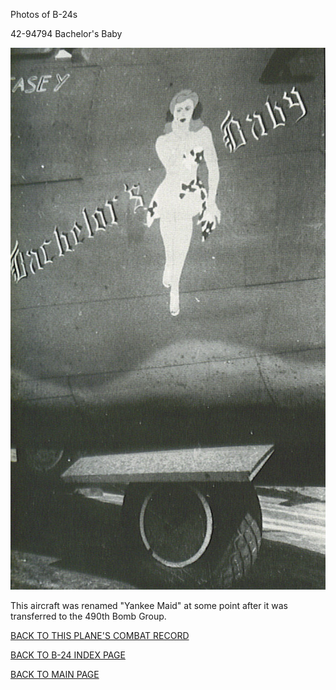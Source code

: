 
Photos of B-24s






 




42-94794 Bachelor's Baby  
  

![](42-94794.jpg)  

This aircraft was renamed "Yankee Maid" at some point after it was transferred to the 490th Bomb Group.  
  

[BACK TO THIS PLANE'S COMBAT RECORD](../b24s/42-94794.md)  

[BACK TO B-24 INDEX PAGE](../000b24s.md)  

[BACK TO MAIN PAGE](../index.md)


